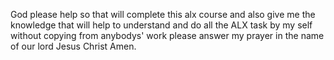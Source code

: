 God please help so that will complete this alx course and also give me the knowledge that will help to understand and do all the ALX task by my self without copying from anybodys' work please answer my prayer in the name of our lord Jesus Christ Amen.
